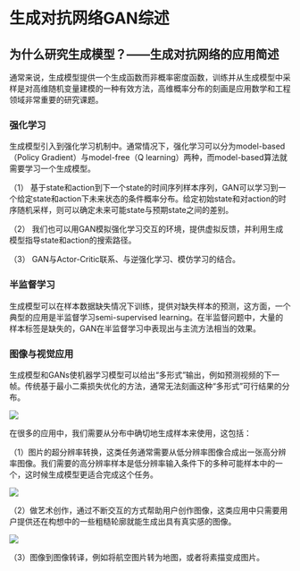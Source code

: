 # 生成对抗网络GAN综述

## 为什么研究生成模型？——生成对抗网络的应用简述

通常来说，生成模型提供一个生成函数而非概率密度函数，训练并从生成模型中采样是对高维随机变量建模的一种有效方法，高维概率分布的刻画是应用数学和工程领域非常重要的研究课题。

### 强化学习

生成模型引入到强化学习机制中。通常情况下，强化学习可以分为model-based（Policy Gradient）与model-free（Q learning）两种，而model-based算法就需要学习一个生成模型。

（1） 基于state和action到下一个state的时间序列样本序列，GAN可以学习到一个给定state和action下未来状态的条件概率分布。给定初始state和对action的时序随机采样，则可以确定未来可能state与预期state之间的差别。

（2） 我们也可以用GAN模拟强化学习交互的环境，提供虚拟反馈，并利用生成模型指导state和action的搜索路径。

（3） GAN与Actor-Critic联系、与逆强化学习、模仿学习的结合。

### 半监督学习

生成模型可以在样本数据缺失情况下训练，提供对缺失样本的预测，这方面，一个典型的应用是半监督学习semi-supervised learning。在半监督问题中，大量的样本标签是缺失的，GAN在半监督学习中表现出与主流方法相当的效果。

### 图像与视觉应用

生成模型和GANs使机器学习模型可以给出“多形式”输出，例如预测视频的下一帧。传统基于最小二乘损失优化的方法，通常无法刻画这种“多形式”可行结果的分布。

![](https://aimind.atlassian.net/wiki/download/thumbnails/12222465/image2018-5-18_10-18-1.png?version=1&modificationDate=1526609887409&cacheVersion=1&api=v2&width=512)

在很多的应用中，我们需要从分布中确切地生成样本来使用，这包括：

（1）图片的超分辨率转换，这类任务通常需要从低分辨率图像合成出一张高分辨率图像。我们需要的高分辨率样本是低分辨率输入条件下的多种可能样本中的一个，这时候生成模型更适合完成这个任务。

![](https://aimind.atlassian.net/wiki/download/thumbnails/12222465/image2018-5-18_10-20-23.png?version=1&modificationDate=1526610036933&cacheVersion=1&api=v2&width=512)

（2）做艺术创作，通过不断交互的方式帮助用户创作图像，这类应用中只需要用户提供还在构想中的一些粗糙轮廓就能生成出具有真实感的图像。

![](https://aimind.atlassian.net/wiki/download/thumbnails/12222465/image2018-5-18_10-19-40.png?version=1&modificationDate=1526609993059&cacheVersion=1&api=v2&width=512)

（3）图像到图像转译，例如将航空图片转为地图，或者将素描变成图片。

